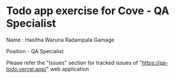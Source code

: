# Todo app exercise for Cove - QA Specialist

Name : Hasitha Waruna Radampala Gamage

Position - QA Specialist

Please refer the "Issues" section for tracked issues of "https://qa-todo.vercel.app/" web application
